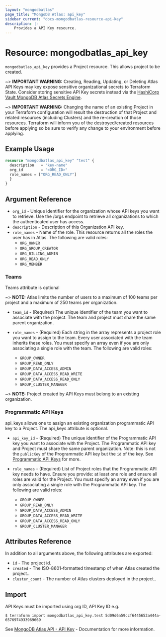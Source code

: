 ```yaml
---
layout: "mongodbatlas"
page_title: "MongoDB Atlas: api_key"
sidebar_current: "docs-mongodbatlas-resource-api-key"
description: |-
    Provides a API Key resource.
---
```


# Resource: mongodbatlas_api_key

`mongodbatlas_api_key` provides a Project resource. This allows project to be created.

~> **IMPORTANT WARNING:**  Creating, Reading, Updating, or Deleting Atlas API Keys may key expose sensitive organizational secrets to Terraform State. Consider storing sensitive API Key secrets instead via the [HashiCorp Vault MongoDB Atlas Secrets Engine](https://developer.hashicorp.com/vault/docs/secrets/mongodbatlas).

~> **IMPORTANT WARNING:**  Changing the name of an existing Project in your Terraform configuration will result the destruction of that Project and related resources (including Clusters) and the re-creation of those resources.  Terraform will inform you of the destroyed/created resources before applying so be sure to verify any change to your environment before applying.

## Example Usage

```terraform
resource "mongodbatlas_api_key" "test" {
  description   = "key-name"
  org_id        = "<ORG_ID>"
  role_names = ["ORG_READ_ONLY"]
  }
}
```

## Argument Reference

* `org_id` - Unique identifier for the organization whose API keys you want to retrieve. Use the /orgs endpoint to retrieve all organizations to which the authenticated user has access.
* `description` - Description of this Organization API key.
* `role_names` - Name of the role. This resource returns all the roles the user has in Atlas.
The following are valid roles:
  * `ORG_OWNER`
  * `ORG_GROUP_CREATOR`
  * `ORG_BILLING_ADMIN`
  * `ORG_READ_ONLY`
  * `ORG_MEMBER`

### Teams
Teams attribute is optional

~> **NOTE:** Atlas limits the number of users to a maximum of 100 teams per project and a maximum of 250 teams per organization.

* `team_id` - (Required) The unique identifier of the team you want to associate with the project. The team and project must share the same parent organization.

* `role_names` - (Required) Each string in the array represents a project role you want to assign to the team. Every user associated with the team inherits these roles. You must specify an array even if you are only associating a single role with the team.
 The following are valid roles:
  * `GROUP_OWNER`
  * `GROUP_READ_ONLY`
  * `GROUP_DATA_ACCESS_ADMIN`
  * `GROUP_DATA_ACCESS_READ_WRITE`
  * `GROUP_DATA_ACCESS_READ_ONLY`
  * `GROUP_CLUSTER_MANAGER`

~> **NOTE:** Project created by API Keys must belong to an existing organization.

### Programmatic API Keys
api_keys allows one to assign an existing organization programmatic API key to a Project. The api_keys attribute is optional.

* `api_key_id` - (Required) The unique identifier of the Programmatic API key you want to associate with the Project.  The Programmatic API key and Project must share the same parent organization.  Note: this is not the `publicKey` of the Programmatic API key but the `id` of the key. See [Programmatic API Keys](https://docs.atlas.mongodb.com/reference/api/apiKeys/) for more.

* `role_names` - (Required) List of Project roles that the Programmatic API key needs to have. Ensure you provide: at least one role and ensure all roles are valid for the Project.  You must specify an array even if you are only associating a single role with the Programmatic API key.
 The following are valid roles:
  * `GROUP_OWNER`
  * `GROUP_READ_ONLY`
  * `GROUP_DATA_ACCESS_ADMIN`
  * `GROUP_DATA_ACCESS_READ_WRITE`
  * `GROUP_DATA_ACCESS_READ_ONLY`
  * `GROUP_CLUSTER_MANAGER`  
 

  
## Attributes Reference

In addition to all arguments above, the following attributes are exported:

* `id` - The project id.
* `created` - The ISO-8601-formatted timestamp of when Atlas created the project..
* `cluster_count` - The number of Atlas clusters deployed in the project..

## Import

API Keys must be imported using org ID, API Key ID e.g.

```
$ terraform import mongodbatlas_api_key.test 5d09d6a59ccf6445652a444a-6576974933969669
```
See [MongoDB Atlas API - API Key](https://www.mongodb.com/docs/atlas/reference/api/apiKeys-orgs-create-one/) - Documentation for more information.

